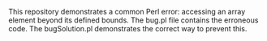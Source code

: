 This repository demonstrates a common Perl error: accessing an array element beyond its defined bounds. The bug.pl file contains the erroneous code. The bugSolution.pl demonstrates the correct way to prevent this.
